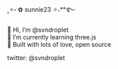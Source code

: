 ˳✧༚ ✿ sunnie23 ✧˖*°࿐

👋 Hi, I’m @svndroplet\
🌱 I’m currently learning three.js\
💞️ Built with lots of love, open source

twitter: @svndroplet
